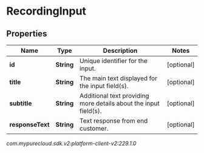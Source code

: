 # RecordingInput


## Properties

| Name | Type | Description | Notes |
| ------------ | ------------- | ------------- | ------------- |
| **id** | **String** | Unique identifier for the input. |  [optional] |
| **title** | **String** | The main text displayed for the input field(s). |  [optional] |
| **subtitle** | **String** | Additional text providing more details about the input field(s). |  [optional] |
| **responseText** | **String** | Text response from end customer. |  [optional] |




_com.mypurecloud.sdk.v2:platform-client-v2:229.1.0_
